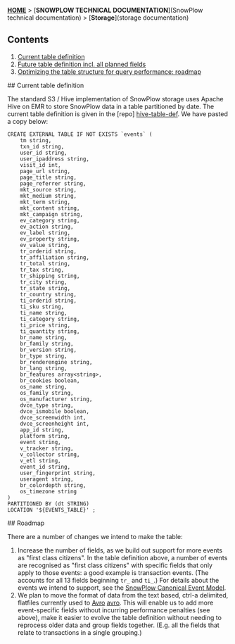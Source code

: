 [**HOME**](Home) > [**SNOWPLOW TECHNICAL DOCUMENTATION**](SnowPlow technical documentation) > [**Storage**](storage documentation)

## Contents

1. [Current table definition](#table-def)
2. [Future table definition incl. all planned fields](#future-table-def)
3. [Optimizing the table structure for query performance: roadmap](#roadmap)

<a name="table-def" />
## Current table definition

The standard S3 / Hive implementation of SnowPlow storage uses Apache Hive on EMR to store SnowPlow data in a table partitioned by date. The current table definition is given in the [repo] [hive-table-def]. We have pasted a copy below:

	CREATE EXTERNAL TABLE IF NOT EXISTS `events` (
		tm string,
		txn_id string,
		user_id string,
		user_ipaddress string,
		visit_id int,
		page_url string,
		page_title string,
		page_referrer string,
		mkt_source string,
		mkt_medium string,
		mkt_term string,
		mkt_content string,
		mkt_campaign string,
		ev_category string,
		ev_action string,
		ev_label string,
		ev_property string,
		ev_value string,
		tr_orderid string,
		tr_affiliation string,
		tr_total string,
		tr_tax string,
		tr_shipping string,
		tr_city string,
		tr_state string,
		tr_country string,
		ti_orderid string,
		ti_sku string,
		ti_name string,
		ti_category string,
		ti_price string,
		ti_quantity string,
		br_name string,
		br_family string,
		br_version string,
		br_type string,
		br_renderengine string,
		br_lang string,
		br_features array<string>,
		br_cookies boolean,
		os_name string,
		os_family string,
		os_manufacturer string,
		dvce_type string,
		dvce_ismobile boolean,
		dvce_screenwidth int,
		dvce_screenheight int,
		app_id string,
		platform string,
		event string,
		v_tracker string,
		v_collector string,
		v_etl string,
		event_id string,
		user_fingerprint string,
		useragent string,
		br_colordepth string,
		os_timezone string
	)
	PARTITIONED BY (dt STRING)
	LOCATION '${EVENTS_TABLE}' ;

<a name="roadmap" />
## Roadmap 

There are a number of changes we intend to make the table:

1. Increase the number of fields, as we build out support for more events as "first class citizens". In the table definition above, a number of events are recognised as "first class citizens" with specific fields that only apply to those events: a good example is transaction events. (The accounts for all 13 fields beginning `tr_` and `ti_`.) For details about the events we intend to support, see the [SnowPlow Canonical Event Model](canonical-event-model).
2. We plan to move the format of data from the text based, ctrl-a delimited, flatfiles currently used to [Avro] [avro]. This will enable us to add more event-specific fields without incurring performance penalties (see above), make it easier to evolve the table definition without needing to reprocess older data and group fields together. (E.g. all the fields that relate to transactions in a single grouping.)


[hive-table-def]: https://github.com/snowplow/snowplow/blob/master/4-storage/hive-storage/hive-format-table-def.q
[avro]: http://avro.apache.org/